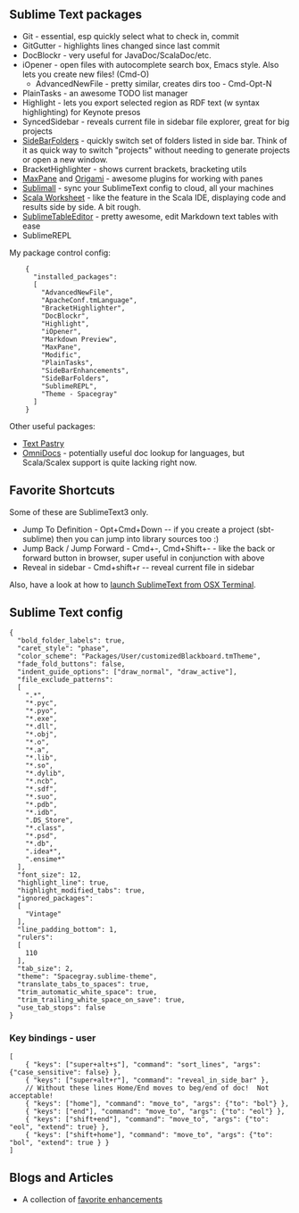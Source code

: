 ## Sublime Text packages

* Git - essential, esp quickly select what to check in, commit
* GitGutter - highlights lines changed since last commit
* DocBlockr - very useful for JavaDoc/ScalaDoc/etc.
* iOpener - open files with autocomplete search box, Emacs style.  Also lets you create new files! (Cmd-O)
    * AdvancedNewFile - pretty similar, creates dirs too - Cmd-Opt-N
* PlainTasks - an awesome TODO list manager
* Highlight - lets you export selected region as RDF text (w syntax highlighting) for Keynote presos
* SyncedSidebar - reveals current file in sidebar file explorer, great for big projects
* [SideBarFolders](https://sublime.wbond.net/packages/SideBarFolders) - quickly switch set of folders listed in side bar.  Think of it as quick way to switch "projects" without needing to generate projects or open a new window.
* BracketHighlighter - shows current brackets, bracketing utils
* [MaxPane](https://github.com/jisaacks/MaxPane) and [Origami](https://github.com/SublimeText/Origami) - awesome plugins for working with panes
* [Sublimall](http://sublimall.org/#) - sync your SublimeText config to cloud, all your machines
* [Scala Worksheet](https://bitbucket.org/inkytonik/scalaworksheet) - like the feature in the Scala IDE, displaying code and results side by side.  A bit rough.
* [SublimeTableEditor](https://github.com/vkocubinsky/SublimeTableEditor/blob/master/README.md) - pretty awesome, edit Markdown text tables with ease
* SublimeREPL

My package control config:

        {
          "installed_packages":
          [
            "AdvancedNewFile",
            "ApacheConf.tmLanguage",
            "BracketHighlighter",
            "DocBlockr",
            "Highlight",
            "iOpener",
            "Markdown Preview",
            "MaxPane",
            "Modific",
            "PlainTasks",
            "SideBarEnhancements",
            "SideBarFolders",
            "SublimeREPL",
            "Theme - Spacegray"
          ]
        }

Other useful packages:

* [Text Pastry](https://github.com/duydao/Text-Pastry/blob/master/README.md)
* [OmniDocs](https://sublime.wbond.net/packages/OmniDocs) - potentially useful doc lookup for languages, but Scala/Scalex support is quite lacking right now.

## Favorite Shortcuts

Some of these are SublimeText3 only.

* Jump To Definition - Opt+Cmd+Down  -- if you create a project (sbt-sublime) then you can jump into library sources too :)
* Jump Back / Jump Forward - Cmd+-, Cmd+Shift+- - like the back or forward button in browser, super useful in conjunction with above
* Reveal in sidebar - Cmd+shift+r  -- reveal current file in sidebar

Also, have a look at how to [launch SublimeText from OSX Terminal](https://gist.github.com/artero/1236170).

## Sublime Text config

    {
      "bold_folder_labels": true,
      "caret_style": "phase",
      "color_scheme": "Packages/User/customizedBlackboard.tmTheme",
      "fade_fold_buttons": false,
      "indent_guide_options": ["draw_normal", "draw_active"],
      "file_exclude_patterns":
      [
        ".*",
        "*.pyc",
        "*.pyo",
        "*.exe",
        "*.dll",
        "*.obj",
        "*.o",
        "*.a",
        "*.lib",
        "*.so",
        "*.dylib",
        "*.ncb",
        "*.sdf",
        "*.suo",
        "*.pdb",
        "*.idb",
        ".DS_Store",
        "*.class",
        "*.psd",
        "*.db",
        ".idea*",
        ".ensime*"
      ],
      "font_size": 12,
      "highlight_line": true,
      "highlight_modified_tabs": true,
      "ignored_packages":
      [
        "Vintage"
      ],
      "line_padding_bottom": 1,
      "rulers":
      [
        110
      ],
      "tab_size": 2,
      "theme": "Spacegray.sublime-theme",
      "translate_tabs_to_spaces": true,
      "trim_automatic_white_space": true,
      "trim_trailing_white_space_on_save": true,
      "use_tab_stops": false
    }

### Key bindings - user

    [
        { "keys": ["super+alt+s"], "command": "sort_lines", "args": {"case_sensitive": false} },
        { "keys": ["super+alt+r"], "command": "reveal_in_side_bar" },
        // Without these lines Home/End moves to beg/end of doc!  Not acceptable!
        { "keys": ["home"], "command": "move_to", "args": {"to": "bol"} },
        { "keys": ["end"], "command": "move_to", "args": {"to": "eol"} },
        { "keys": ["shift+end"], "command": "move_to", "args": {"to": "eol", "extend": true} },
        { "keys": ["shift+home"], "command": "move_to", "args": {"to": "bol", "extend": true } }
    ]

## Blogs and Articles

* A collection of [favorite enhancements](http://webdesign.tutsplus.com/articles/simple-visual-enhancements-for-better-coding-in-sublime-text--webdesign-18052)


